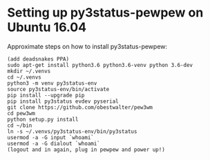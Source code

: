 Setting up py3status-pewpew on Ubuntu 16.04
===========================================
Approximate steps on how to install py3status-pewpew:

    (add deadsnakes PPA)
    sudo apt-get install python3.6 python3.6-venv python 3.6-dev
    mkdir ~/.venvs
    cd ~/.venvs
    python3 -m venv py3status-env
    source py3status-env/bin/activate
    pip install --upgrade pip
    pip install py3status evdev pyserial
    git clone https://github.com/obestwalter/pew3wm
    cd pew3wm
    python setup.py install
    cd ~/bin
    ln -s ~/.venvs/py3status-env/bin/py3status
    usermod -a -G input `whoami`
    usermod -a -G dialout `whoami`
    (logout and in again, plug in pewpew and power up!)
 
